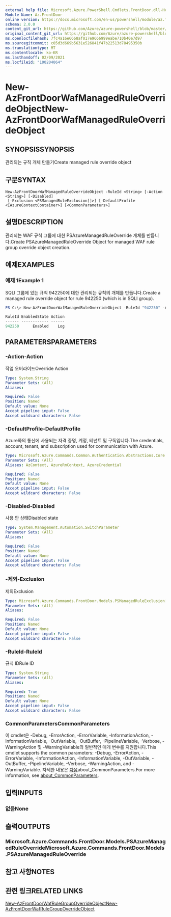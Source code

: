 ```yaml
---
external help file: Microsoft.Azure.PowerShell.Cmdlets.FrontDoor.dll-Help.xml
Module Name: Az.FrontDoor
online version: https://docs.microsoft.com/en-us/powershell/module/az.frontdoor/new-azfrontdoorwafmanagedruleoverrideobject
schema: 2.0.0
content_git_url: https://github.com/Azure/azure-powershell/blob/master/src/FrontDoor/FrontDoor/help/New-AzFrontDoorWafManagedRuleOverrideObject.md
original_content_git_url: https://github.com/Azure/azure-powershell/blob/master/src/FrontDoor/FrontDoor/help/New-AzFrontDoorWafManagedRuleOverrideObject.md
ms.openlocfilehash: 7fc4a16e6668af017e9666999eabe710b40e7d97
ms.sourcegitcommit: c05d3d669b5631e526841f47b22513d78495350b
ms.translationtype: MT
ms.contentlocale: ko-KR
ms.lasthandoff: 02/09/2021
ms.locfileid: "100204064"
---
```

# <span data-ttu-id="96dc8-101">New-AzFrontDoorWafManagedRuleOverrideObject</span><span class="sxs-lookup"><span data-stu-id="96dc8-101">New-AzFrontDoorWafManagedRuleOverrideObject</span></span>

## <span data-ttu-id="96dc8-102">SYNOPSIS</span><span class="sxs-lookup"><span data-stu-id="96dc8-102">SYNOPSIS</span></span>
<span data-ttu-id="96dc8-103">관리되는 규칙 개체 만들기</span><span class="sxs-lookup"><span data-stu-id="96dc8-103">Create managed rule override object</span></span>

## <span data-ttu-id="96dc8-104">구문</span><span class="sxs-lookup"><span data-stu-id="96dc8-104">SYNTAX</span></span>

```
New-AzFrontDoorWafManagedRuleOverrideObject -RuleId <String> [-Action <String>] [-Disabled]
 [-Exclusion <PSManagedRuleExclusion[]>] [-DefaultProfile <IAzureContextContainer>] [<CommonParameters>]
```

## <span data-ttu-id="96dc8-105">설명</span><span class="sxs-lookup"><span data-stu-id="96dc8-105">DESCRIPTION</span></span>
<span data-ttu-id="96dc8-106">관리되는 WAF 규칙 그룹에 대한 PSAzureManagedRuleOverride 개체를 만듭니다.</span><span class="sxs-lookup"><span data-stu-id="96dc8-106">Create PSAzureManagedRuleOverride Object for managed WAF rule group override object creation.</span></span>

## <span data-ttu-id="96dc8-107">예제</span><span class="sxs-lookup"><span data-stu-id="96dc8-107">EXAMPLES</span></span>

### <span data-ttu-id="96dc8-108">예제 1</span><span class="sxs-lookup"><span data-stu-id="96dc8-108">Example 1</span></span>
<span data-ttu-id="96dc8-109">SQLI 그룹에 있는 규칙 942250에 대한 관리되는 규칙의 개체를 만듭니다.</span><span class="sxs-lookup"><span data-stu-id="96dc8-109">Create a managed rule override object for rule 942250 (which is in SQLI group).</span></span>

```powershell
PS C:\> New-AzFrontDoorWafManagedRuleOverrideObject -RuleId "942250" -Action Log

RuleId EnabledState Action
------ ------------ ------
942250      Enabled    Log
```

## <span data-ttu-id="96dc8-110">PARAMETERS</span><span class="sxs-lookup"><span data-stu-id="96dc8-110">PARAMETERS</span></span>

### <span data-ttu-id="96dc8-111">-Action</span><span class="sxs-lookup"><span data-stu-id="96dc8-111">-Action</span></span>
<span data-ttu-id="96dc8-112">작업 오버라이드</span><span class="sxs-lookup"><span data-stu-id="96dc8-112">Override Action</span></span>

```yaml
Type: System.String
Parameter Sets: (All)
Aliases:

Required: False
Position: Named
Default value: None
Accept pipeline input: False
Accept wildcard characters: False
```

### <span data-ttu-id="96dc8-113">-DefaultProfile</span><span class="sxs-lookup"><span data-stu-id="96dc8-113">-DefaultProfile</span></span>
<span data-ttu-id="96dc8-114">Azure와의 통신에 사용되는 자격 증명, 계정, 테넌트 및 구독입니다.</span><span class="sxs-lookup"><span data-stu-id="96dc8-114">The credentials, account, tenant, and subscription used for communication with Azure.</span></span>

```yaml
Type: Microsoft.Azure.Commands.Common.Authentication.Abstractions.Core.IAzureContextContainer
Parameter Sets: (All)
Aliases: AzContext, AzureRmContext, AzureCredential

Required: False
Position: Named
Default value: None
Accept pipeline input: False
Accept wildcard characters: False
```

### <span data-ttu-id="96dc8-115">-Disabled</span><span class="sxs-lookup"><span data-stu-id="96dc8-115">-Disabled</span></span>
<span data-ttu-id="96dc8-116">사용 안 상태</span><span class="sxs-lookup"><span data-stu-id="96dc8-116">Disabled state</span></span>

```yaml
Type: System.Management.Automation.SwitchParameter
Parameter Sets: (All)
Aliases:

Required: False
Position: Named
Default value: None
Accept pipeline input: False
Accept wildcard characters: False
```

### <span data-ttu-id="96dc8-117">-제외</span><span class="sxs-lookup"><span data-stu-id="96dc8-117">-Exclusion</span></span>
<span data-ttu-id="96dc8-118">제외</span><span class="sxs-lookup"><span data-stu-id="96dc8-118">Exclusion</span></span>

```yaml
Type: Microsoft.Azure.Commands.FrontDoor.Models.PSManagedRuleExclusion[]
Parameter Sets: (All)
Aliases:

Required: False
Position: Named
Default value: None
Accept pipeline input: False
Accept wildcard characters: False
```

### <span data-ttu-id="96dc8-119">-RuleId</span><span class="sxs-lookup"><span data-stu-id="96dc8-119">-RuleId</span></span>
<span data-ttu-id="96dc8-120">규칙 ID</span><span class="sxs-lookup"><span data-stu-id="96dc8-120">Rule ID</span></span>

```yaml
Type: System.String
Parameter Sets: (All)
Aliases:

Required: True
Position: Named
Default value: None
Accept pipeline input: False
Accept wildcard characters: False
```

### <span data-ttu-id="96dc8-121">CommonParameters</span><span class="sxs-lookup"><span data-stu-id="96dc8-121">CommonParameters</span></span>
<span data-ttu-id="96dc8-122">이 cmdlet은 -Debug, -ErrorAction, -ErrorVariable, -InformationAction, -InformationVariable, -OutVariable, -OutBuffer, -PipelineVariable, -Verbose, -WarningAction 및 -WarningVariable의 일반적인 매개 변수를 지원합니다.</span><span class="sxs-lookup"><span data-stu-id="96dc8-122">This cmdlet supports the common parameters: -Debug, -ErrorAction, -ErrorVariable, -InformationAction, -InformationVariable, -OutVariable, -OutBuffer, -PipelineVariable, -Verbose, -WarningAction, and -WarningVariable.</span></span> <span data-ttu-id="96dc8-123">자세한 내용은 [다음](http://go.microsoft.com/fwlink/?LinkID=113216)about_CommonParameters.</span><span class="sxs-lookup"><span data-stu-id="96dc8-123">For more information, see [about_CommonParameters](http://go.microsoft.com/fwlink/?LinkID=113216).</span></span>

## <span data-ttu-id="96dc8-124">입력</span><span class="sxs-lookup"><span data-stu-id="96dc8-124">INPUTS</span></span>

### <span data-ttu-id="96dc8-125">없음</span><span class="sxs-lookup"><span data-stu-id="96dc8-125">None</span></span>

## <span data-ttu-id="96dc8-126">출력</span><span class="sxs-lookup"><span data-stu-id="96dc8-126">OUTPUTS</span></span>

### <span data-ttu-id="96dc8-127">Microsoft.Azure.Commands.FrontDoor.Models.PSAzureManagedRuleOverride</span><span class="sxs-lookup"><span data-stu-id="96dc8-127">Microsoft.Azure.Commands.FrontDoor.Models.PSAzureManagedRuleOverride</span></span>

## <span data-ttu-id="96dc8-128">참고 사항</span><span class="sxs-lookup"><span data-stu-id="96dc8-128">NOTES</span></span>

## <span data-ttu-id="96dc8-129">관련 링크</span><span class="sxs-lookup"><span data-stu-id="96dc8-129">RELATED LINKS</span></span>

[<span data-ttu-id="96dc8-130">New-AzFrontDoorWafRuleGroupOverrideObject</span><span class="sxs-lookup"><span data-stu-id="96dc8-130">New-AzFrontDoorWafRuleGroupOverrideObject</span></span>](./New-AzFrontDoorWafRuleGroupOverrideObject.md)